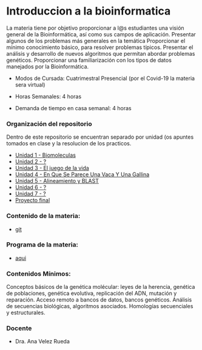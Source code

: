 # Introduccion a la bioinformatica

La materia tiene por objetivo proporcionar a l@s estudiantes  una visión general de la Bioinformática, así como sus campos de aplicación. Presentar algunos de los problemas más generales en la temática
Proporcionar el mínimo conocimiento básico, para resolver problemas típicos.
Presentar el análisis y desarrollo de nuevos algoritmos que permitan abordar problemas genéticos.
Proporcionar una familiarización con los tipos de datos manejados por la Bioinformática.

- Modos de Cursada: Cuatrimestral Presencial (por el Covid-19 la materia sera virtual)

- Horas Semanales: 4 horas

- Demanda de tiempo en casa semanal: 4 horas

### Organización del repositorio

Dentro de este repositorio se encuentran separado por unidad (os apuntes tomados en clase y la resolucion de los practicos. 

- [Unidad 1 - Biomoleculas](https://github.com/wisaku/Bioinformatica-UNQ/tree/master/TP1_Introductorio)
- [Unidad 2 - ?]()
- [Unidad 3 - El juego de la vida](https://github.com/wisaku/Bioinformatica-UNQ/tree/master/TP3_ElJuegoDeLaVida)
- [Unidad 4 - En Que Se Parece Una Vaca Y Una Gallina](https://github.com/wisaku/Bioinformatica-UNQ/tree/master/TP4_EnQueSePareceUnaVacaYUnaGallina)
- [Unidad 5 - Alineamiento y BLAST](https://github.com/wisaku/Bioinformatica-UNQ/tree/master/TP5_AlineamientYBlast/)
- [Unidad 6 - ?]()
- [Unidad 7 - ?]()
- [Proyecto final]()

### Contenido de la materia:
- [git](https://github.com/AJVelezRueda/Bioinfo_UNQ)

### Programa de la materia:

- [aqui](http://cpi.blog.unq.edu.ar/wp-content/uploads/sites/14/2020/08/2019-Procesos-Informaticos_Introduccion_a_la_Bioinformatica-CD.pdf)

### Contenidos Mínimos:

Conceptos básicos de la genética molécular: leyes de la herencia, genética de poblaciones, genética evolutiva, replicación del ADN, mutación y reparación.
Acceso remoto a bancos de datos, bancos genéticos.
Análisis de secuencias biológicas, algoritmos asociados.
Homologías secuenciales y estructurales.

### Docente

- Dra. Ana Velez Rueda
